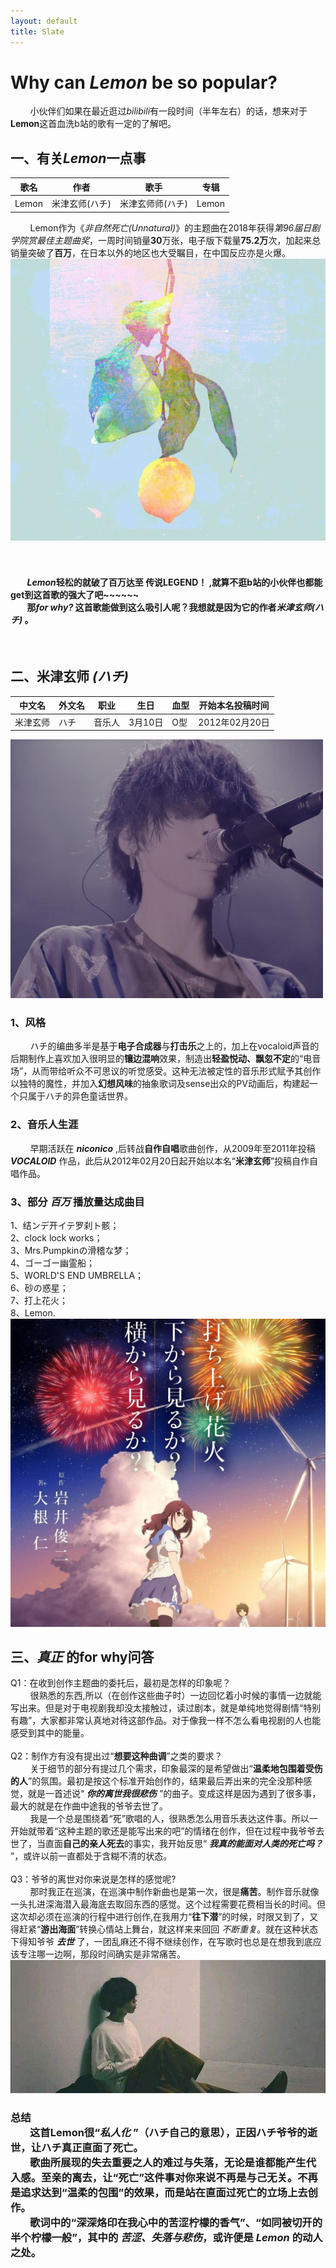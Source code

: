 ```yaml
---
layout: default
title: Slate
---
```


# Why can ***Lemon*** be so popular?
&nbsp;&nbsp;&nbsp;&nbsp;&nbsp;&nbsp;&nbsp;&nbsp;小伙伴们如果在最近逛过*bilibili*有一段时间（半年左右）的话，想来对于**Lemon**这首血洗b站的歌有一定的了解吧。
## 一、有关*Lemon*一点事
歌名|作者|歌手|专辑
---|--|--|---
Lemon|米津玄师(ハチ)|米津玄师师(ハチ)|Lemon
&nbsp;&nbsp;&nbsp;&nbsp;&nbsp;&nbsp;&nbsp;&nbsp;Lemon作为《*非自然死亡(Unnatural)*》的主题曲在2018年获得*第96届日剧学院赏最佳主题曲奖*，一周时间销量**30**万张，电子版下载量**75.2万**次，加起来总销量突破了**百万**，在日本以外的地区也大受瞩目，在中国反应亦是火爆。
![](图片/Lemon.jpg "Lemon")&nbsp;&nbsp;
<br>
<br>
#### &nbsp;&nbsp;&nbsp;&nbsp;&nbsp;&nbsp;&nbsp;&nbsp;*Lemon*轻松的就破了百万达至 **传说LEGEND！** ,就算不逛b站的小伙伴也都能get到这首歌的强大了吧~~~~~~<br>&nbsp;&nbsp;&nbsp;&nbsp;&nbsp;&nbsp;&nbsp;&nbsp;那*for why?* 这首歌能做到这么吸引人呢？我想就是因为它的作者*米津玄师(ハチ)* 。
<br>

## 二、米津玄师 *(ハチ)*
中文名|外文名|职业|生日|血型|开始本名投稿时间
---|--|--|--|--|---
米津玄师|ハチ|音乐人|3月10日|O型|2012年02月20日

![](图片/米津玄师.jpg "米津玄师")
### 1、风格
&nbsp;&nbsp;&nbsp;&nbsp;&nbsp;&nbsp;&nbsp;&nbsp;ハチ的编曲多半是基于**电子合成器**与**打击乐**之上的，加上在vocaloid声音的后期制作上喜欢加入很明显的**镶边混响**效果，制造出**轻盈悦动、飘忽不定**的“电音场”，从而带给听众不可思议的听觉感受。这种无法被定性的音乐形式赋予其创作以独特的魔性，并加入**幻想风味**的抽象歌词及sense出众的PV动画后，构建起一个只属于ハチ的异色童话世界。
### 2、音乐人生涯
&nbsp;&nbsp;&nbsp;&nbsp;&nbsp;&nbsp;&nbsp;&nbsp;早期活跃在 ***niconico*** ,后转战**自作自唱**歌曲创作，从2009年至2011年投稿 ***VOCALOID*** 作品，此后从2012年02月20日起开始以本名“**米津玄师**”投稿自作自唱作品。
### 3、部分 ***百万*** 播放量达成曲目
1、结ンデ开イテ罗刹ト骸；<br>
2、clock lock works；<br>
3、Mrs.Pumpkinの滑稽な梦；<br>
4、ゴーゴー幽霊船；<br>
5、WORLD'S END UMBRELLA；<br>
6、砂の惑星；<br>
7、打上花火；<br>
8、Lemon.
![](图片/打上花火.jpg)
## 三、*真正* 的for why问答
Q1：在收到创作主题曲的委托后，最初是怎样的印象呢？<br>
&nbsp;&nbsp;&nbsp;&nbsp;&nbsp;&nbsp;&nbsp;&nbsp;很熟悉的东西,所以（在创作这些曲子时）一边回忆着小时候的事情一边就能写出来。但是对于电视剧我却没太接触过，读过剧本，就是单纯地觉得剧情“特别有趣”，大家都非常认真地对待这部作品。对于像我一样不怎么看电视剧的人也能感受到其中的能量。<br><br>
Q2：制作方有没有提出过“**想要这种曲调**”之类的要求？<br>
&nbsp;&nbsp;&nbsp;&nbsp;&nbsp;&nbsp;&nbsp;&nbsp;关于细节的部分有提过几个需求，印象最深的是希望做出“**温柔地包围着受伤的人**”的氛围。最初是按这个标准开始创作的，结果最后弄出来的完全没那种感觉，就是一首述说“ ***你的离世我很悲伤*** ”的曲子。变成这样是因为遇到了很多事，最大的就是在作曲中途我的爷爷去世了。<br>
&nbsp;&nbsp;&nbsp;&nbsp;&nbsp;&nbsp;&nbsp;&nbsp;我是一个总是围绕着“死”歌唱的人，很熟悉怎么用音乐表达这件事。所以一开始就带着“这种主题的歌还是能写出来的吧”的情绪在创作，但在过程中我爷爷去世了，当直面**自己的亲人死去**的事实，我开始反思“ ***我真的能面对人类的死亡吗？*** ”，或许以前一直都处于含糊不清的状态。<br><br>
Q3：爷爷的离世对你来说是怎样的感觉呢?<br>
&nbsp;&nbsp;&nbsp;&nbsp;&nbsp;&nbsp;&nbsp;&nbsp;那时我正在巡演，在巡演中制作新曲也是第一次，很是**痛苦**。制作音乐就像一头扎进深海潜入最海底去取回东西的感觉。这个过程需要花费相当长的时间。但这次却必须在巡演的行程中进行创作,在我用力“**往下潜**”的时候，时限又到了，又得赶紧“**游出海面**”转换心情站上舞台，就这样来来回回 *不断重复*。就在这种状态下得知爷爷 ***去世*** 了，一团乱麻还不得不继续创作，在写歌时也总是在想我到底应该专注哪一边啊，那段时间确实是非常痛苦。<br>
![](图片/失落.jpg "失落")
### **总结**<br>&nbsp;&nbsp;&nbsp;&nbsp;&nbsp;&nbsp;&nbsp;&nbsp;这首Lemon很“*私人化* ”（ハチ自己的意思），正因ハチ爷爷的逝世，让ハチ真正直面了死亡。<br>&nbsp;&nbsp;&nbsp;&nbsp;&nbsp;&nbsp;&nbsp;&nbsp;歌曲所展现的失去重要之人的难过与失落，无论是谁都能产生**代入感**。至亲的离去，让“死亡”这件事对你来说**不再是与己无关**。不再是追求达到“温柔的包围”的效果，而是站在直面过死亡的立场上去创作。<br>&nbsp;&nbsp;&nbsp;&nbsp;&nbsp;&nbsp;&nbsp;&nbsp;歌词中的“深深烙印在我心中的苦涩柠檬的香气”、“如同被切开的半个柠檬一般”，其中的 ***苦涩、失落与悲伤***，或许便是 ***Lemon*** 的**动人之处**。